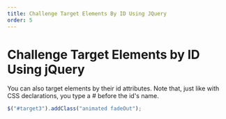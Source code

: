 ```yaml
---
title: Challenge Target Elements By ID Using JQuery
order: 5
---
```

# Challenge Target Elements by ID Using jQuery

You can also target elements by their id attributes. Note that, just like with CSS declarations, you type a # before the id's name.

```javascript
$("#target3").addClass("animated fadeOut");
```
